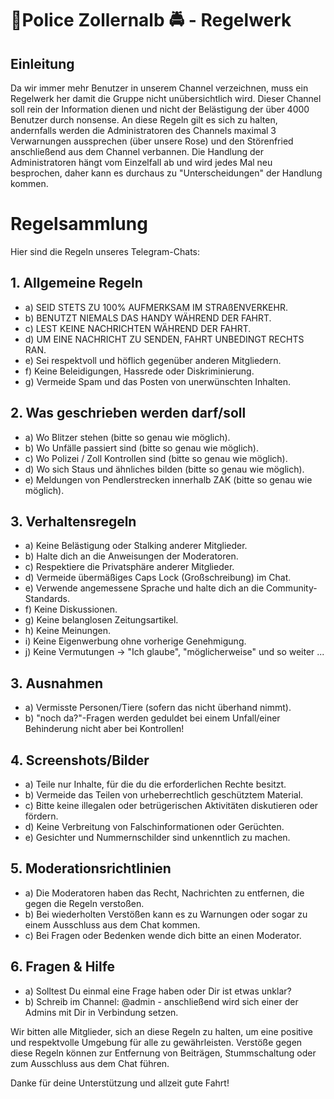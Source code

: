 # 🚨Police Zollernalb 🚔 - Regelwerk

## Einleitung

Da wir immer mehr Benutzer in unserem Channel verzeichnen, muss ein Regelwerk her damit die Gruppe nicht unübersichtlich wird.
Dieser Channel soll rein der Information dienen und nicht der Belästigung der über 4000 Benutzer durch nonsense.
An diese Regeln gilt es sich zu halten, andernfalls werden die Administratoren des Channels maximal 3 Verwarnungen aussprechen (über unsere Rose) und den Störenfried anschließend aus dem Channel verbannen.
Die Handlung der Administratoren hängt vom Einzelfall ab und wird jedes Mal neu besprochen, daher kann es durchaus zu "Unterscheidungen" der Handlung kommen.


# Regelsammlung

Hier sind die Regeln unseres Telegram-Chats:

## 1. Allgemeine Regeln

- a) SEID STETS ZU 100% AUFMERKSAM IM STRAßENVERKEHR.
- b) BENUTZT NIEMALS DAS HANDY WÄHREND DER FAHRT.
- c) LEST KEINE NACHRICHTEN WÄHREND DER FAHRT.
- d) UM EINE NACHRICHT ZU SENDEN, FAHRT UNBEDINGT RECHTS RAN.
- e) Sei respektvoll und höflich gegenüber anderen Mitgliedern.
- f) Keine Beleidigungen, Hassrede oder Diskriminierung.
- g) Vermeide Spam und das Posten von unerwünschten Inhalten.


## 2. Was geschrieben werden darf/soll

- a) Wo Blitzer stehen (bitte so genau wie möglich).
- b) Wo Unfälle passiert sind (bitte so genau wie möglich).
- c) Wo Polizei / Zoll Kontrollen sind (bitte so genau wie möglich).
- d) Wo sich Staus und ähnliches bilden (bitte so genau wie möglich).
- e) Meldungen von Pendlerstrecken innerhalb ZAK (bitte so genau wie möglich).


## 3. Verhaltensregeln

- a) Keine Belästigung oder Stalking anderer Mitglieder.
- b) Halte dich an die Anweisungen der Moderatoren.
- c) Respektiere die Privatsphäre anderer Mitglieder.
- d) Vermeide übermäßiges Caps Lock (Großschreibung) im Chat.
- e) Verwende angemessene Sprache und halte dich an die Community-Standards.
- f) Keine Diskussionen.
- g) Keine belanglosen Zeitungsartikel.
- h) Keine Meinungen.
- i) Keine Eigenwerbung ohne vorherige Genehmigung.
- j) Keine Vermutungen -> "Ich glaube", "möglicherweise" und so weiter ...


## 3. Ausnahmen
- a) Vermisste Personen/Tiere (sofern das nicht überhand nimmt).
- b) "noch da?"-Fragen werden geduldet bei einem Unfall/einer Behinderung nicht aber bei Kontrollen!


## 4. Screenshots/Bilder

- a) Teile nur Inhalte, für die du die erforderlichen Rechte besitzt.
- b) Vermeide das Teilen von urheberrechtlich geschütztem Material.
- c) Bitte keine illegalen oder betrügerischen Aktivitäten diskutieren oder fördern.
- d) Keine Verbreitung von Falschinformationen oder Gerüchten.
- e) Gesichter und Nummernschilder sind unkenntlich zu machen.


## 5. Moderationsrichtlinien

- a) Die Moderatoren haben das Recht, Nachrichten zu entfernen, die gegen die Regeln verstoßen.
- b) Bei wiederholten Verstößen kann es zu Warnungen oder sogar zu einem Ausschluss aus dem Chat kommen.
- c) Bei Fragen oder Bedenken wende dich bitte an einen Moderator.


## 6. Fragen & Hilfe

- a) Solltest Du einmal eine Frage haben oder Dir ist etwas unklar?
- b) Schreib im Channel: @admin - anschließend wird sich einer der Admins mit Dir in Verbindung setzen.


Wir bitten alle Mitglieder, sich an diese Regeln zu halten, um eine positive und respektvolle Umgebung für alle zu gewährleisten. Verstöße gegen diese Regeln können zur Entfernung von Beiträgen, Stummschaltung oder zum Ausschluss aus dem Chat führen.

Danke für deine Unterstützung und allzeit gute Fahrt!
